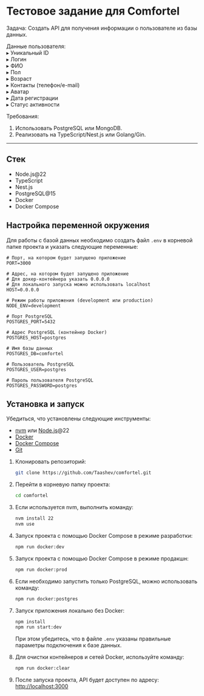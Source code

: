 # Тестовое задание для Comfortel

Задача:
Создать API для получения информации о пользователе из базы данных.

Данные пользователя:\
▸ Уникальный ID\
▸ Логин\
▸ ФИО\
▸ Пол\
▸ Возраст\
▸ Контакты (телефон/e-mail)\
▸ Аватар\
▸ Дата регистрации\
▸ Статус активности

Требования:

1. Использовать PostgreSQL или MongoDB.
2. Реализовать на TypeScript/Nest.js или Golang/Gin.

---

## Стек

- Node.js@22
- TypeScript
- Nest.js
- PostgreSQL@15
- Docker
- Docker Compose

## Настройка переменной окружения

Для работы с базой данных необходимо создать файл `.env` в корневой папке проекта и указать следующие переменные:

```env
# Порт, на котором будет запущено приложение
PORT=3000

# Адрес, на котором будет запущено приложение
# Для докер-контейнера указать 0.0.0.0
# Для локального запуска можно использовать localhost
HOST=0.0.0.0

# Режим работы приложения (development или production)
NODE_ENV=development

# Порт PostgreSQL
POSTGRES_PORT=5432

# Адрес PostgreSQL (контейнер Docker)
POSTGRES_HOST=postgres

# Имя базы данных
POSTGRES_DB=comfortel

# Пользователь PostgreSQL
POSTGRES_USER=postgres

# Пароль пользователя PostgreSQL
POSTGRES_PASSWORD=postgres

```

## Установка и запуск

Убедиться, что установлены следующие инструменты:

- [nvm](https://github.com/nvm-sh/nvm) или [Node.js](https://nodejs.org/)@22
- [Docker](https://www.docker.com/)
- [Docker Compose](https://docs.docker.com/compose/)
- [Git](https://git-scm.com/)

1.  Клонировать репозиторий:

    ```bash
    git clone https://github.com/Taashev/comfortel.git
    ```

2.  Перейти в корневую папку проекта:

    ```bash
    cd comfortel
    ```

3.  Если используется nvm, выполнить команду:

    ```bash
    nvm install 22
    nvm use
    ```

4.  Запуск проекта с помощью Docker Compose в режиме разработки:

    ```bash
    npm run docker:dev
    ```

5.  Запуск проекта с помощью Docker Compose в режиме продакшн:

    ```bash
    npm run docker:prod
    ```

6.  Если необходимо запустить только PostgreSQL, можно использовать команду:

    ```bash
    npm run docker:postgres
    ```

7.  Запуск приложения локально без Docker:

    ```bash
    npm install
    npm run start:dev
    ```

    При этом убедитесь, что в файле `.env` указаны правильные параметры подключения к базе данных.

8.  Для очистки контейнеров и сетей Docker, используйте команду:

    ```bash
    npm run docker:clear
    ```

9.  После запуска проекта, API будет доступен по адресу: [http://localhost:3000](http://localhost:3000)
